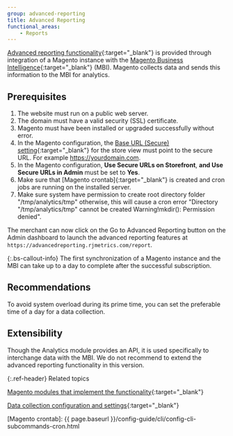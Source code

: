 ```yaml
---
group: advanced-reporting
title: Advanced Reporting
functional_areas:
    - Reports
---
```


[Advanced reporting functionality]{:target="_blank"} is provided through integration of a Magento instance with the [Magento Business Intelligence]{:target="_blank"} (MBI).
Magento collects data and sends this information to the MBI for analytics.

## Prerequisites

1. The website must run on a public web server.
1. The domain must have a valid security (SSL) certificate.
1. Magento must have been installed or upgraded successfully without error.
1. In the Magento configuration, the [Base URL (Secure) setting][base url]{:target="_blank"} for the store view must point to the secure URL. For example https://yourdomain.com.
1. In the Magento configuration, **Use Secure URLs on Storefront**, **and Use Secure URLs in Admin** must be set to **Yes**.
1. Make sure that [Magento crontab]{:target="_blank"} is created and cron jobs are running on the installed server.
1. Make sure system have permission to create root directory folder "/tmp/analytics/tmp" otherwise, this will cause a cron error "Directory "/tmp/analytics/tmp" cannot be created Warning!mkdir(): Permission denied".

The merchant can now click on the Go to Advanced Reporting button on the Admin dashboard to launch the advanced reporting features at `https://advancedreporting.rjmetrics.com/report`.

 {:.bs-callout-info}
The first synchronization of a Magento instance and the MBI can take up to a day to complete after the successful subscription.

## Recommendations

To avoid system overload during its prime time, you can set the preferable time of a day for a data collection.

## Extensibility

Though the Analytics module provides an API, it is used specifically to interchange data with the MBI. We do not recommend to extend the advanced reporting functionality in this version.

{:.ref-header}
Related topics

[Magento modules that implement the functionality][modules]{:target="_blank"}

[Data collection configuration and settings][collection]{:target="_blank"}

<!-- LINK DEFINITIONS -->

[modules]: modules.html
[collection]: data-collection.html

[Advanced reporting functionality]: http://docs.magento.com/m2/ce/user_guide/reports/advanced-reporting.html
[base url]: http://docs.magento.com/m2/ce/user_guide/stores/store-urls.html
[Magento Business Intelligence]: https://magento.com/products/business-intelligence
[Magento crontab]: {{ page.baseurl }}/config-guide/cli/config-cli-subcommands-cron.html
